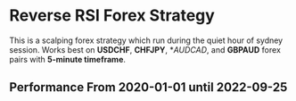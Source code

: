 # Reverse RSI Forex Strategy
This is a scalping forex strategy which run during the quiet hour of sydney session. Works best on **USDCHF**, **CHFJPY**, **AUDCAD*, and **GBPAUD** forex pairs with **5-minute timeframe**.

## Performance From 2020-01-01 until 2022-09-25


